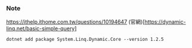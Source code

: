 ### Note
https://ithelp.ithome.com.tw/questions/10194647
(官網)[https://dynamic-linq.net/basic-simple-query]
```
dotnet add package System.Linq.Dynamic.Core --version 1.2.5
```